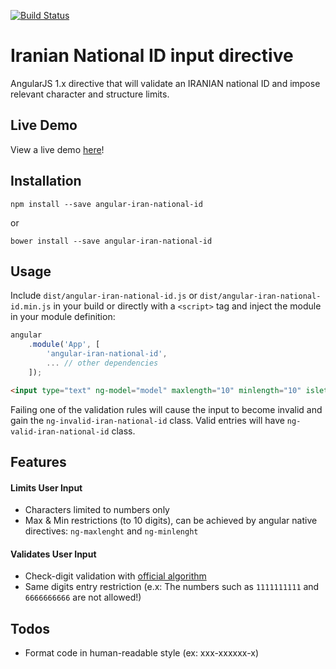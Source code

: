 [![Build Status](https://travis-ci.org/sszdh/angular-iran-national-id.svg?branch=master)](https://travis-ci.org/sszdh/angular-iran-national-id)

# Iranian National ID input directive

AngularJS 1.x directive that will validate an IRANIAN national ID and impose relevant character and structure limits.

## Live Demo

View a live demo [here](https://rawgit.com/sszdh/angular-iran-national-id/master/example/index.html)!

## Installation

```
npm install --save angular-iran-national-id
```

or 

```
bower install --save angular-iran-national-id
```

## Usage

Include `dist/angular-iran-national-id.js` or `dist/angular-iran-national-id.min.js` in your build or directly with a `<script>` tag and inject the module in your module definition:

```js
angular  
    .module('App', [  
        'angular-iran-national-id',
        ... // other dependencies  
    ]);
```

```html
<input type="text" ng-model="model" maxlength="10" minlength="10" islet-iran-national-id />
```

Failing one of the validation rules will cause the input to become invalid and gain the `ng-invalid-iran-national-id` class. Valid entries will have `ng-valid-iran-national-id` class.

## Features

#### Limits User Input

* Characters limited to numbers only
* Max & Min restrictions (to 10 digits), can be achieved by angular native directives: `ng-maxlenght` and `ng-minlenght`

#### Validates User Input

* Check-digit validation with [official algorithm](https://fa.wikipedia.org/wiki/%DA%A9%D8%A7%D8%B1%D8%AA_%D8%B4%D9%86%D8%A7%D8%B3%D8%A7%D8%A6%DB%8C_%D9%85%D9%84%DB%8C)
* Same digits entry restriction (e.x: The numbers such as `1111111111` and `6666666666` are not allowed!)

## Todos

* Format code in human-readable style (ex: xxx-xxxxxx-x)
